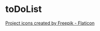 # toDoList

<a href="https://www.flaticon.com/free-icons/project" title="project icons">Project icons created by Freepik - Flaticon</a>
